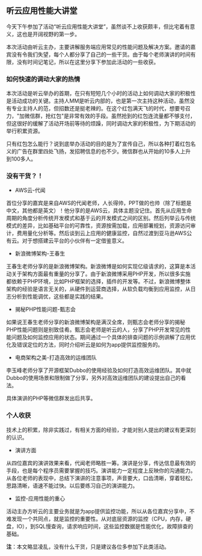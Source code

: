 听云应用性能大讲堂
-------------

今天下午参加了活动“听云应用性能大讲堂”，虽然谈不上收获颇丰，但比宅着有意义，这也是开阔视野的第一步。

本次活动由听云主办，主要讲解服务端应用常见的性能问题及解决方案。邀请的嘉宾没有令我们失望，每个人都分享了自己的一些干货。由于每个老师演讲的时间有限，没有时间记笔记，所以在这里分享下参加此活动的一些收获。

### 如何快速的调动大家的热情

本次活动是听云举办的首期，在只有短短几个小时的活动上如何调动大家的积极性是活动成功的关键。主持人MM是听云内部的，也是第一次主持这种活动，虽然没有专业主持人的范，但招数还是挺老辣的。在这个红包满天飞的时代，想要号召力，"加微信群，抢红包"是非常有效的手段。虽然抢到的红包连流量都不够支付，但这很好的缓解了活动开场前等待的烦躁，同时调动大家的积极性，为下期活动的举行积累资源。

只有红包怎么能行？说到底举办活动的目的是为了宣传自己，所以各种打着红包名义的广告在群里四处飞扬，发招聘信息的也不少。微信群也从开始的10多人上升到100多人。

### 没有干货？！

* AWS云-代闻

首位分享的嘉宾是来自AWS的代闻老师，人长得帅，PPT做的也帅（除了标题是中文，其他都是英文）！他分享的是AWS云，具体主题没记住。首先从应用生命周期的角度分析传统开发模式和基于云的开发模式之间的区别。然后列举云与传统模式的差异，比如基础平台的可靠性，资源按需加载，应用部署规划，资源访问审计，费用量化分析等。然后谈到云上应用的健康监控，自然过渡到亚马逊AWS公有云。对于想搭建云平台的小伙伴有一定借鉴意义。

* 新浪微博架构-王春生

王春生老师分享的是新浪微博架构。新浪微博是如何实现亿级请求的，这算是本活动关于架构方面最有重量的分享了。由于新浪微博采用PHP开发，所以很多实施都依赖于PHP环境，比如PHP框架的选择，插件的开发等。不过，新浪微博整体架构的经验是语言无关的，从硬件到运营商选择，从软负载均衡到应用监控，从日志分析到性能调优，这些都是实践的结果。

* 揭秘PHP性能问题-甄志会

如果说王春生老师分享的新浪微博架构是满汉全席，则甄志会老师分享的揭秘PHP性能问题则是别致佳肴。甄志会老师是听云的人，分享了PHP开发常见的性能问题及如何监控应用的状态。期间通过一个具体的排查问题的示例讲解了应用优化及错误定位的方法，同时介绍听云是如何为app提供监控服务的。

* 电商架构之美-打造高效的运维团队

李玉峰老师分享了开源框架Dubbo的使用经验及如何打造高效运维团队。其中就Dubbo的使用场景和限制做了分享，另外对高效运维团队的建设提出自己的看法。

具体演讲的PHP等微信群发出后共享。

### 个人收获

技术上的积累，除非实践过，有相关方面的经验，才能对别人提出的建议有更深刻的认识。

* 演讲方面

从四位嘉宾的演讲效果来看，代闻老师略胜一筹。演讲是分享，传达信息最有效的手段，也是每个程序员需要掌握的技巧。演讲能力一定程度上反映你的沟通能力。从各位老师的表现中，总结下演讲的注意事项，声音要大，口齿清晰，穿着轻松，思路清晰，语速不能过快。以后要练习自己的演讲能力。

* 监控-应用性能的重心

活动主办方听云的主要业务就是为app提供监控功能，所以从各位嘉宾分享中，不难发现一个共同点，就是监控的重要性。从对底层资源的监控（CPU，内存，硬盘，IO），到SQL慢查询，请求响应时间，这些监控数据是性能优化，故障排查的基础。

**注**：本文略显凌乱，没有什么干货，只是建议各位多参加下此类活动。
